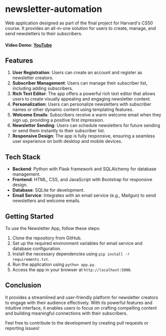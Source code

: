 # newsletter-automation

Web application designed as part of the final project for Harvard's CS50 course. It provides an all-in-one solution for users to create, manage, and send newsletters to their subscribers. 

#### Video Demo:  [YouTube](https://www.youtube.com/watch?v=Yr1_HLpfW2Q)

## Features

1. **User Registration**: Users can create an account and register as newsletter creators.
2. **Subscriber Management**: Users can manage their subscriber list, including adding subscribers.
3. **Rich Text Editor**: The app offers a powerful rich text editor that allows users to create visually appealing and engaging newsletter content.
4. **Personalization**: Users can personalize newsletters with subscriber names or other dynamic content using templating features.
5. **Welcome Emails**: Subscribers receive a warm welcome email when they sign up, providing a positive first impression.
6. **Newsletter Sending**: Users can schedule newsletters for future sending or send them instantly to their subscriber list.
7. **Responsive Design**: The app is fully responsive, ensuring a seamless user experience on both desktop and mobile devices.

## Tech Stack

- **Backend**: Python with Flask framework and SQLAlchemy for database management.
- **Frontend**: HTML, CSS, and JavaScript with Bootstrap for responsive design.
- **Database**: SQLite for development.
- **Email Service**: Integrates with an email service (e.g., Mailgun) to send newsletters and welcome emails.

## Getting Started

To use the Newsletter App, follow these steps:

1. Clone the repository from GitHub.
2. Set up the required environment variables for email service and database configuration.
3. Install the necessary dependencies using `pip install -r requirements.txt`.
4. Run the application using `python app.py`.
5. Access the app in your browser at `http://localhost:5000`.

## Conclusion

It provides a streamlined and user-friendly platform for newsletter creators to engage with their audience effectively. With its powerful features and intuitive interface, it enables users to focus on crafting compelling content and building meaningful connections with their subscribers.



Feel free to contribute to the development by creating pull requests or reporting issues!
